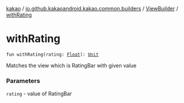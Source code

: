 [kakao](../../index.md) / [io.github.kakaoandroid.kakao.common.builders](../index.md) / [ViewBuilder](index.md) / [withRating](./with-rating.md)

# withRating

`fun withRating(rating: `[`Float`](https://kotlinlang.org/api/latest/jvm/stdlib/kotlin/-float/index.html)`): `[`Unit`](https://kotlinlang.org/api/latest/jvm/stdlib/kotlin/-unit/index.html)

Matches the view which is RatingBar with given value

### Parameters

`rating` - value of RatingBar